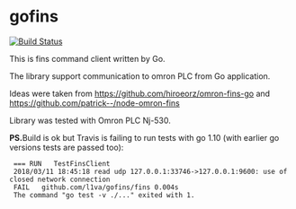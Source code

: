 # gofins

[![Build Status](https://travis-ci.org/l1va/gofins.svg?branch=master)](https://travis-ci.org/l1va/gofins)


This is fins command client written by Go.

The library support communication to omron PLC from Go application.

Ideas were taken from https://github.com/hiroeorz/omron-fins-go and https://github.com/patrick--/node-omron-fins

Library was tested with Omron PLC Nj-530.

<b>PS.</b>Build is ok but Travis is failing to run tests with go 1.10
(with earlier go versions tests are passed too):
```
 === RUN   TestFinsClient
 2018/03/11 18:45:18 read udp 127.0.0.1:33746->127.0.0.1:9600: use of closed network connection
 FAIL   github.com/l1va/gofins/fins	0.004s
 The command "go test -v ./..." exited with 1.
 ```